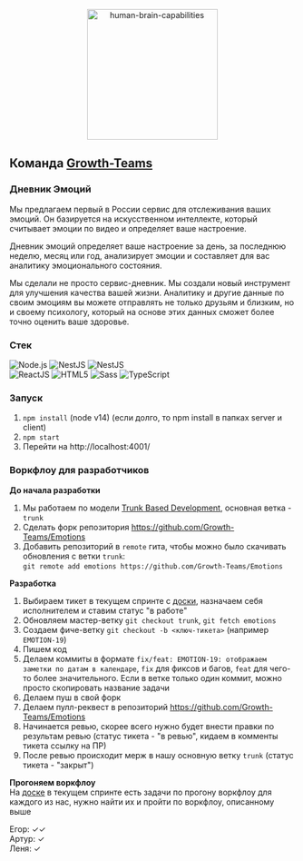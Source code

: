 <p align="center">
  <img src="client/public/brain.png" alt="human-brain-capabilities" height="230" />
</p>

## Команда [Growth-Teams](http://growth-teams.ru)

### Дневник Эмоций

Мы предлагаем первый в России сервис для отслеживания ваших эмоций. Он базируется на искусственном интеллекте, который считывает эмоции по видео и определяет ваше настроение.

Дневник эмоций определяет ваше настроение за день, за последнюю неделю, месяц или год, анализирует эмоции и составляет для вас аналитику эмоционального состояния.

Мы сделали не просто сервис-дневник. Мы создали новый инструмент для улучшения качества вашей жизни. Аналитику и другие данные по своим эмоциям вы можете отправлять не только друзьям и близким, но и своему психологу, который на основе этих данных сможет более точно оценить ваше здоровье.

### Стек

<div>
  <div>
    <img alt="Node.js" src="https://img.shields.io/badge/-Node.JS-43853d?style=for-the-badge&logo=Node.js&logoColor=white" />
    <img alt="NestJS" src="https://img.shields.io/badge/-Nest-ed2945?style=for-the-badge&logo=NestJS&logoColor=white" />
    <img alt="NestJS" src="https://img.shields.io/badge/-Postgres-336791?style=for-the-badge&logo=postgresql&logoColor=white" />
  </div>
  <div>
    <img alt="ReactJS" src="https://img.shields.io/badge/-React-353535?style=for-the-badge&logo=react&logoColor=white" />
    <img alt="HTML5" src="https://img.shields.io/badge/-HTML5-E34F26?style=for-the-badge&logo=html5&logoColor=white" />
    <img alt="Sass" src="https://img.shields.io/badge/-Sass-CC6699?style=for-the-badge&logo=sass&logoColor=white" />
    <img alt="TypeScript" src="https://img.shields.io/badge/-TypeScript-235a96?style=for-the-badge&logo=typescript&logoColor=white" />
  </div>
</div>

### Запуск

1. `npm install` (node v14) (если долго, то npm install в папках server и client)
2. `npm start`
3. Перейти на http://localhost:4001/

### Воркфлоу для разработчиков

**До начала разработки**
1. Мы работаем по модели [Trunk Based Development](https://trunkbaseddevelopment.com), основная ветка - `trunk`
2. Сделать форк репозитория https://github.com/Growth-Teams/Emotions
3. Добавить репозиторий в `remote` гита, чтобы можно было скачивать обновления с ветки `trunk`:  
   `git remote add emotions https://github.com/Growth-Teams/Emotions`

**Разработка**
1. Выбираем тикет в текущем спринте с [доски](https://tracker.yandex.ru/agile/board/8), назначаем себя исполнителем и ставим статус "в работе"
2. Обновляем мастер-ветку `git checkout trunk`, `git fetch emotions`
3. Создаем фиче-ветку `git checkout -b <ключ-тикета>` (например `EMOTION-19`)
4. Пишем код
5. Делаем коммиты в формате `fix/feat: EMOTION-19: отображаем заметки по датам в календаре`, `fix` для фиксов и багов, `feat` для чего-то более значительного. Если в ветке только один коммит, можно просто скопировать название задачи
6. Делаем пуш в свой форк
7. Делаем пулл-реквест в репозиторий https://github.com/Growth-Teams/Emotions
8. Начинается ревью, скорее всего нужно будет внести правки по результам ревью (статус тикета - "в ревью", кидаем в комменты тикета ссылку на ПР)
9. После ревью происходит мерж в нашу основную ветку `trunk` (статус тикета - "закрыт")

**Прогоняем воркфлоу**  
На [доске](https://tracker.yandex.ru/agile/board/8) в текущем спринте есть задачи по прогону воркфлоу для каждого из нас, нужно найти их и пройти по воркфлоу, описанному выше

Егор: ✓✓  
Артур: ✓  
Леня:  ✓

